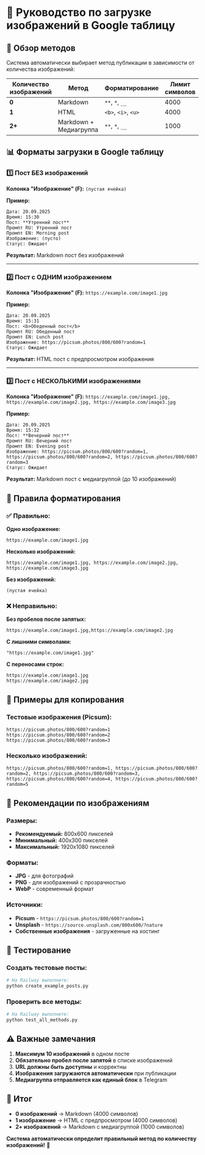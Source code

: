 # 📸 Руководство по загрузке изображений в Google таблицу

## 🎯 Обзор методов

Система автоматически выбирает метод публикации в зависимости от количества изображений:

| Количество изображений | Метод | Форматирование | Лимит символов |
|------------------------|-------|----------------|----------------|
| **0** | Markdown | `**`, `*`, `__` | 4000 |
| **1** | HTML | `<b>`, `<i>`, `<u>` | 4000 |
| **2+** | Markdown + Медиагруппа | `**`, `*`, `__` | 1000 |

## 📊 Форматы загрузки в Google таблицу

### 1️⃣ **Пост БЕЗ изображений**

**Колонка "Изображение" (F):** `(пустая ячейка)`

**Пример:**
```
Дата: 20.09.2025
Время: 15:30
Пост: **Утренний пост**
Промпт RU: Утренний пост
Промпт EN: Morning post
Изображение: (пусто)
Статус: Ожидает
```

**Результат:** Markdown пост без изображений

---

### 2️⃣ **Пост с ОДНИМ изображением**

**Колонка "Изображение" (F):** `https://example.com/image1.jpg`

**Пример:**
```
Дата: 20.09.2025
Время: 15:31
Пост: <b>Обеденный пост</b>
Промпт RU: Обеденный пост
Промпт EN: Lunch post
Изображение: https://picsum.photos/800/600?random=1
Статус: Ожидает
```

**Результат:** HTML пост с предпросмотром изображения

---

### 3️⃣ **Пост с НЕСКОЛЬКИМИ изображениями**

**Колонка "Изображение" (F):** `https://example.com/image1.jpg, https://example.com/image2.jpg, https://example.com/image3.jpg`

**Пример:**
```
Дата: 20.09.2025
Время: 15:32
Пост: **Вечерний пост**
Промпт RU: Вечерний пост
Промпт EN: Evening post
Изображение: https://picsum.photos/800/600?random=1, https://picsum.photos/800/600?random=2, https://picsum.photos/800/600?random=3
Статус: Ожидает
```

**Результат:** Markdown пост с медиагруппой (до 10 изображений)

## 🔧 Правила форматирования

### ✅ **Правильно:**

**Одно изображение:**
```
https://example.com/image1.jpg
```

**Несколько изображений:**
```
https://example.com/image1.jpg, https://example.com/image2.jpg, https://example.com/image3.jpg
```

**Без изображений:**
```
(пустая ячейка)
```

### ❌ **Неправильно:**

**Без пробелов после запятых:**
```
https://example.com/image1.jpg,https://example.com/image2.jpg
```

**С лишними символами:**
```
"https://example.com/image1.jpg"
```

**С переносами строк:**
```
https://example.com/image1.jpg
https://example.com/image2.jpg
```

## 📝 Примеры для копирования

### **Тестовые изображения (Picsum):**
```
https://picsum.photos/800/600?random=1
https://picsum.photos/800/600?random=2
https://picsum.photos/800/600?random=3
```

### **Несколько изображений:**
```
https://picsum.photos/800/600?random=1, https://picsum.photos/800/600?random=2, https://picsum.photos/800/600?random=3, https://picsum.photos/800/600?random=4, https://picsum.photos/800/600?random=5
```

## 🎨 Рекомендации по изображениям

### **Размеры:**
- **Рекомендуемый:** 800x600 пикселей
- **Минимальный:** 400x300 пикселей
- **Максимальный:** 1920x1080 пикселей

### **Форматы:**
- **JPG** - для фотографий
- **PNG** - для изображений с прозрачностью
- **WebP** - современный формат

### **Источники:**
- **Picsum** - `https://picsum.photos/800/600?random=1`
- **Unsplash** - `https://source.unsplash.com/800x600/?nature`
- **Собственные изображения** - загруженные на хостинг

## 🧪 Тестирование

### **Создать тестовые посты:**
```bash
# На Railway выполните:
python create_example_posts.py
```

### **Проверить все методы:**
```bash
# На Railway выполните:
python test_all_methods.py
```

## ⚠️ Важные замечания

1. **Максимум 10 изображений** в одном посте
2. **Обязательно пробел после запятой** в списке изображений
3. **URL должны быть доступны** и корректны
4. **Изображения загружаются автоматически** при публикации
5. **Медиагруппа отправляется как единый блок** в Telegram

## 🎯 Итог

- **0 изображений** → Markdown (4000 символов)
- **1 изображение** → HTML с предпросмотром (4000 символов)
- **2+ изображений** → Markdown с медиагруппой (1000 символов)

**Система автоматически определит правильный метод по количеству изображений!** 🚀
